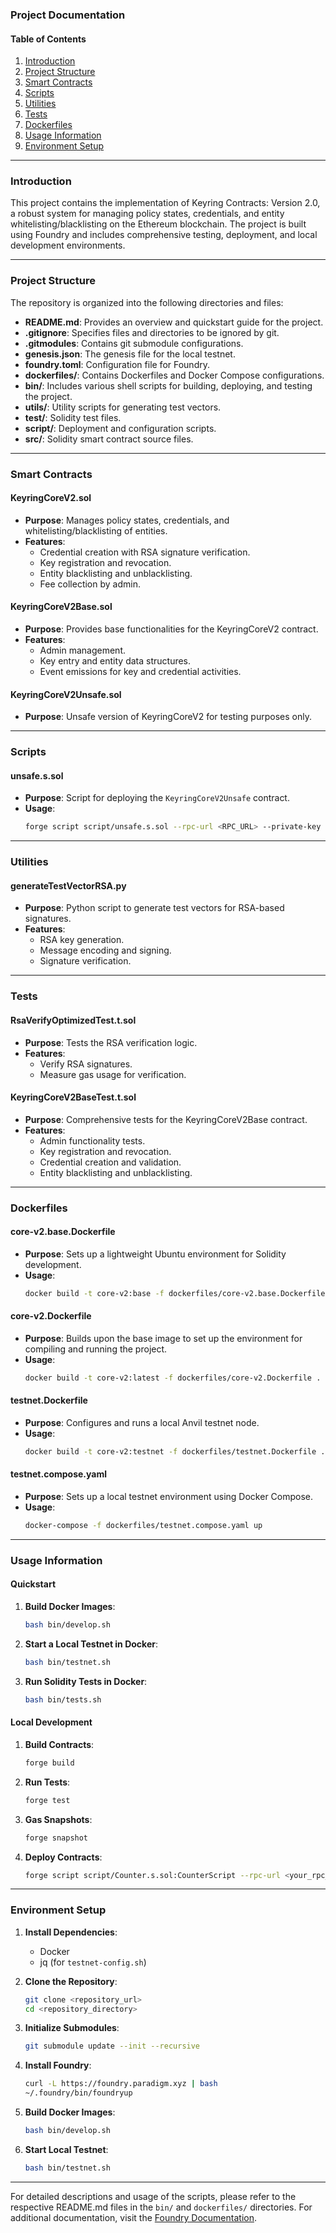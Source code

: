 ### Project Documentation

#### Table of Contents
1. [Introduction](#introduction)
2. [Project Structure](#project-structure)
3. [Smart Contracts](#smart-contracts)
4. [Scripts](#scripts)
5. [Utilities](#utilities)
6. [Tests](#tests)
7. [Dockerfiles](#dockerfiles)
8. [Usage Information](#usage-information)
9. [Environment Setup](#environment-setup)

---

### Introduction

This project contains the implementation of Keyring Contracts: Version 2.0, a robust system for managing policy states, credentials, and entity whitelisting/blacklisting on the Ethereum blockchain. The project is built using Foundry and includes comprehensive testing, deployment, and local development environments.

---

### Project Structure

The repository is organized into the following directories and files:

- **README.md**: Provides an overview and quickstart guide for the project.
- **.gitignore**: Specifies files and directories to be ignored by git.
- **.gitmodules**: Contains git submodule configurations.
- **genesis.json**: The genesis file for the local testnet.
- **foundry.toml**: Configuration file for Foundry.
- **dockerfiles/**: Contains Dockerfiles and Docker Compose configurations.
- **bin/**: Includes various shell scripts for building, deploying, and testing the project.
- **utils/**: Utility scripts for generating test vectors.
- **test/**: Solidity test files.
- **script/**: Deployment and configuration scripts.
- **src/**: Solidity smart contract source files.

---

### Smart Contracts

#### KeyringCoreV2.sol

- **Purpose**: Manages policy states, credentials, and whitelisting/blacklisting of entities.
- **Features**:
  - Credential creation with RSA signature verification.
  - Key registration and revocation.
  - Entity blacklisting and unblacklisting.
  - Fee collection by admin.

#### KeyringCoreV2Base.sol

- **Purpose**: Provides base functionalities for the KeyringCoreV2 contract.
- **Features**:
  - Admin management.
  - Key entry and entity data structures.
  - Event emissions for key and credential activities.

#### KeyringCoreV2Unsafe.sol

- **Purpose**: Unsafe version of KeyringCoreV2 for testing purposes only.

---

### Scripts

#### unsafe.s.sol

- **Purpose**: Script for deploying the `KeyringCoreV2Unsafe` contract.
- **Usage**:
  ```sh
  forge script script/unsafe.s.sol --rpc-url <RPC_URL> --private-key <PRIVATE_KEY>
  ```

---

### Utilities

#### generateTestVectorRSA.py

- **Purpose**: Python script to generate test vectors for RSA-based signatures.
- **Features**:
  - RSA key generation.
  - Message encoding and signing.
  - Signature verification.

---

### Tests

#### RsaVerifyOptimizedTest.t.sol

- **Purpose**: Tests the RSA verification logic.
- **Features**:
  - Verify RSA signatures.
  - Measure gas usage for verification.

#### KeyringCoreV2BaseTest.t.sol

- **Purpose**: Comprehensive tests for the KeyringCoreV2Base contract.
- **Features**:
  - Admin functionality tests.
  - Key registration and revocation.
  - Credential creation and validation.
  - Entity blacklisting and unblacklisting.

---

### Dockerfiles

#### core-v2.base.Dockerfile

- **Purpose**: Sets up a lightweight Ubuntu environment for Solidity development.
- **Usage**:
  ```sh
  docker build -t core-v2:base -f dockerfiles/core-v2.base.Dockerfile .
  ```

#### core-v2.Dockerfile

- **Purpose**: Builds upon the base image to set up the environment for compiling and running the project.
- **Usage**:
  ```sh
  docker build -t core-v2:latest -f dockerfiles/core-v2.Dockerfile .
  ```

#### testnet.Dockerfile

- **Purpose**: Configures and runs a local Anvil testnet node.
- **Usage**:
  ```sh
  docker build -t core-v2:testnet -f dockerfiles/testnet.Dockerfile .
  ```

#### testnet.compose.yaml

- **Purpose**: Sets up a local testnet environment using Docker Compose.
- **Usage**:
  ```sh
  docker-compose -f dockerfiles/testnet.compose.yaml up
  ```

---

### Usage Information

#### Quickstart

1. **Build Docker Images**:
   ```sh
   bash bin/develop.sh
   ```

2. **Start a Local Testnet in Docker**:
   ```sh
   bash bin/testnet.sh
   ```

3. **Run Solidity Tests in Docker**:
   ```sh
   bash bin/tests.sh
   ```

#### Local Development

1. **Build Contracts**:
   ```sh
   forge build
   ```

2. **Run Tests**:
   ```sh
   forge test
   ```

3. **Gas Snapshots**:
   ```sh
   forge snapshot
   ```

4. **Deploy Contracts**:
   ```sh
   forge script script/Counter.s.sol:CounterScript --rpc-url <your_rpc_url> --private-key <your_private_key>
   ```

---

### Environment Setup

1. **Install Dependencies**:
   - Docker
   - jq (for `testnet-config.sh`)

2. **Clone the Repository**:
   ```sh
   git clone <repository_url>
   cd <repository_directory>
   ```

3. **Initialize Submodules**:
   ```sh
   git submodule update --init --recursive
   ```

4. **Install Foundry**:
   ```sh
   curl -L https://foundry.paradigm.xyz | bash
   ~/.foundry/bin/foundryup
   ```

5. **Build Docker Images**:
   ```sh
   bash bin/develop.sh
   ```

6. **Start Local Testnet**:
   ```sh
   bash bin/testnet.sh
   ```

---

For detailed descriptions and usage of the scripts, please refer to the respective README.md files in the `bin/` and `dockerfiles/` directories. For additional documentation, visit the [Foundry Documentation](https://book.getfoundry.sh/).